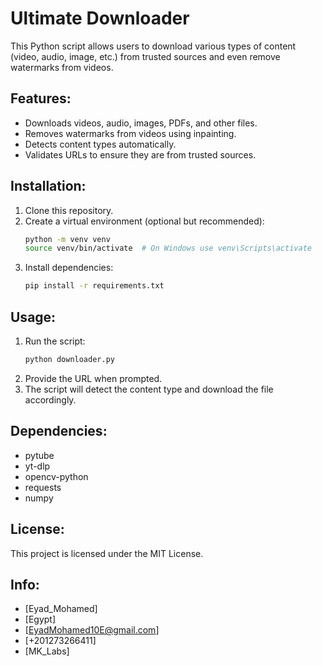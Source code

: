 # Ultimate Downloader

This Python script allows users to download various types of content (video, audio, image, etc.) from trusted sources and even remove watermarks from videos.

## Features:
- Downloads videos, audio, images, PDFs, and other files.
- Removes watermarks from videos using inpainting.
- Detects content types automatically.
- Validates URLs to ensure they are from trusted sources.

## Installation:
1. Clone this repository.
2. Create a virtual environment (optional but recommended):
    ```bash
    python -m venv venv
    source venv/bin/activate  # On Windows use venv\Scripts\activate
    ```
3. Install dependencies:
    ```bash
    pip install -r requirements.txt
    ```

## Usage:
1. Run the script:
    ```bash
    python downloader.py
    ```
2. Provide the URL when prompted.
3. The script will detect the content type and download the file accordingly.

## Dependencies:
- pytube
- yt-dlp
- opencv-python
- requests
- numpy

## License:
This project is licensed under the MIT License.

## Info:
- [Eyad_Mohamed]
- [Egypt]
- [EyadMohamed10E@gmail.com]
- [+201273266411]
- [MK_Labs]


